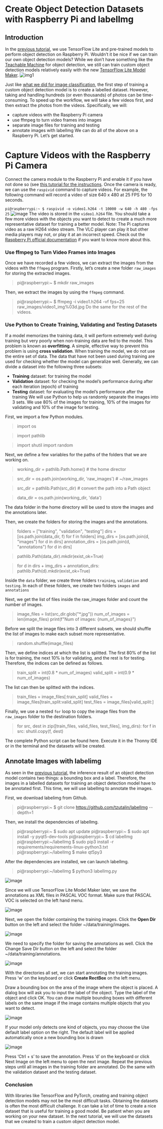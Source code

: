 # Create Object Detection Datasets with Raspberry Pi and labelImg
## Introduction
In the [previous tutorial](https://gpiocc.github.io/learn/raspberrypi/ml/2020/04/18/martin-ku-using-raspberry-pi-and-tensorflow-lite-for-object-detection.html), we use TensorFlow Lite and pre-trained models to perform object detection on Raspberry Pi. Wouldn’t it be nice if we can train our own object detection models? While we don’t have something like the [Teachable Machine](https://teachablemachine.withgoogle.com/train) for object detection, we still can train custom object detection models relatively easily with the new [TensorFlow Lite Model Maker](https://www.tensorflow.org/lite/models/modify/model_maker/object_detection).
![img1](https://github.com/12DILEEP/Automatic--Trash_detection/assets/90190565/90d20f6a-05e6-42df-b018-0a9982958545)

Just like [what we did for image classification](https://gpiocc.github.io/learn/raspberrypi/ml/2020/06/20/martin-ku-custom-tensorflow-image-classification-with-teachable-machine.html), the first step of training a custom object detection model is to create a labelled dataset. However, taking and handling hundreds (or even thousands) of photos can be time-consuming. To speed up the workflow, we will take a few videos first, and then extract the photos from the videos. Specifically, we will:

* capture videos with the Raspberry Pi camera
* use ffmpeg to turn video frames into images
* separate image files for training and testing
* annotate images with labelImg
We can do all of the above on a Raspberry Pi. Let’s get started.

# Capture Videos with the Raspberry Pi Camera
Connect the camera module to the Raspberry Pi and enable it if you have not done so (see [this tutorial for the instructions](https://gpiocc.github.io/learn/raspberrypi/ml/2020/04/18/martin-ku-using-raspberry-pi-and-tensorflow-lite-for-object-detection.html). Once the camera is ready, we can use the `raspivid` command to capture videos. For example, the following command will record a video of size 640 x 480 at 25 FPS for 10 seconds.

`pi@raspberrypi:~ $ raspivid -o video1.h264 -t 10000 -w 640 -h 480 -fps 25`
![image](https://github.com/12DILEEP/Automatic--Trash_detection/assets/90190565/6705e808-1c01-4d23-b3be-957dcc220ad2)
The video is stored in the `video1.h264` file. You should take a few more videos with the objects you want to detect to create a much more representative dataset for training a better model.
 Note: The Pi captures video as a raw H264 video stream. The VLC player can play it but other media players may not, or play it at an incorrect speed. Check out the [Raspberry Pi official documentation](https://www.raspberrypi.com/documentation/accessories/camera.html#raspivid) if you want to know more about this.

 ### Use ffmpeg to Turn Video Frames into Images
 Once we have recorded a few videos, we can extract the images from the videos with the `ffmpeg` program.
 Firstly, let’s create a new folder `raw_images` for storing the extracted images.

 > pi@raspberrypi:~ $ mkdir raw_images

 Then, we extract the images by using the `ffmpeg` command.
 
 > pi@raspberrypi:~ $ ffmpeg -i video1.h264 -vf fps=25 raw_images/video1_img%03d.jpg
 Do the same for the rest of the videos.
 ### Use Python to Create Training, Validating and Testing Datasets
 If a model memorizes the training data, it will perform extremely well during training but very poorly when non-training data are fed to the model. This problem is known as **overfitting**. A simple, effective way to prevent this problem is using **cross validation**. When training the model, we do not use the entire set of data. The data that have not been used during training are used for checking whether the model can generalize well. Generally, we can divide a dataset into the following three subsets:
- **Training** dataset: for training the model
- **Validation** dataset: for checking the model’s performance during after each iteration (epoch) of training
- **Testing** dataset: for evaluating the model’s performance after the training
We will use Python to help us randomly separate the images into 3 sets. We use 80% of the images for training, 10% of the images for validating and 10% of the image for testing.

First, we import a few Python modules.

> import os

> import pathlib

> import shutil
> import random
> 
 Next, we define a few variables for the paths of the folders that we are working on.

>working_dir = pathlib.Path.home() # the home director

>src_dir = os.path.join(working_dir, 'raw_images') # ~/raw_images

>src_dir = pathlib.Path(src_dir) # convert the path into a Path object

>data_dir = os.path.join(working_dir, 'data')

The data folder in the home directory will be used to store the images and the annotations later.

Then, we create the folders for storing the images and the annotations.
>folders = ["training", "validation", "testing"]
>dirs = [os.path.join(data_dir, f) for f in folders]
>img_dirs = [os.path.join(d, "images") for d in dirs]
>annotation_dirs = [os.path.join(d, "annotations") for d in dirs]

>pathlib.Path(data_dir).mkdir(exist_ok=True)

>for d in dirs + img_dirs + annotation_dirs:
    pathlib.Path(d).mkdir(exist_ok=True)

Inside the `data` folder, we create three folders `training`, `validation` and `testing`. In each of these folders, we create two folders `images` and `annotations`

Next, we get the list of files inside the raw_images folder and count the number of images.

>image_files = list(src_dir.glob("*.jpg")) 
>num_of_images = len(image_files)
 >print(f"Num of images: {num_of_images}")

Before we split the image files into 3 different subsets, we should shuffle the list of images to make each subset more representative.

>random.shuffle(image_files)

Then, we define indices at which the list is splitted. The first 80% of the list is for training, the next 10% is for validating, and the rest is for testing. Therefore, the indices can be defined as follows.

>train_split = int(0.8 * num_of_images)
>valid_split = int(0.9 * num_of_images)
 
The list can then be splitted with the indices.

>train_files = image_files[:train_split]
>valid_files = image_files[train_split:valid_split]
>test_files = image_files[valid_split:]
 
Finally, we use a nested `for` loop to copy the image files from the `raw_images` folder to the destination folders.
 
>for src, dest in zip([train_files, valid_files, test_files], img_dirs):
>for f in src:
>shutil.copy(f, dest)

The complete Python script can be found here. Execute it in the Thonny IDE or in the terminal and the datasets will be created.

## Annotate Images with labelimg

As seen in the [previous tutorial](https://gpiocc.github.io/learn/raspberrypi/ml/2020/04/18/martin-ku-using-raspberry-pi-and-tensorflow-lite-for-object-detection.html), the inference result of an object detection model contains two things: a bounding box and a label. Therefore, the images in a labelled datasets for training an object detection model have to be annotated first. This time, we will use labelImg to annotate the images.

First, we download labelimg from Github.

>pi@raspberrypi:~ $ git clone https://github.com/tzutalin/labelImg --depth=1

Then, we install the dependencies of labelImg.

>pi@raspberrypi:~ $ sudo apt update
>pi@raspberrypi:~ $ sudo apt install -y pyqt5-dev-tools
>pi@raspberrypi:~ $ cd labelImg
>pi@raspberrypi:~/labelImg $ sudo pip3 install -r requirements/requirements-linux-python3.txt
>pi@raspberrypi:~/labelImg $ make qt5py3


After the dependencies are installed, we can launch labelImg.

>pi@raspberrypi:~/labelImg $ python3 labelImg.py

![image](https://github.com/12DILEEP/Automatic--Trash_detection/assets/90190565/d1b8256a-fec5-437f-8bd4-377ab33339d4)

Since we will use TensorFlow Lite Model Maker later, we save the annotations as XML files in PASCAL VOC format. Make sure that PASCAL VOC is selected on the left hand menu.

![image](https://github.com/12DILEEP/Automatic--Trash_detection/assets/90190565/3d3ce5df-ec0d-425c-9daf-c3d382c5ce23)

Next, we open the folder containing the training images. Click the **Open Dir** button on the left and select the folder ~/data/training/images.

![image](https://github.com/12DILEEP/Automatic--Trash_detection/assets/90190565/d6115efd-c3e7-4a81-9103-bf612e08546a)

We need to specify the folder for saving the annotations as well. Click the Change Save Dir button on the left and select the folder ~/data/training/annotations.

![image](https://github.com/12DILEEP/Automatic--Trash_detection/assets/90190565/256c124c-9230-4fd1-a7e2-139f0b95980d)

With the directories all set, we can start annotating the training images. Press ‘w’ on the keyboard or click **Create RectBox** on the left menu.

Draw a bounding box on the area of the image where the object is placed. A dialog box will ask you to input the label of the object. Type the label of the object and click OK. You can draw multiple bounding boxes with different labels on the same image if the image contains multiple objects that you want to detect.

![image](https://github.com/12DILEEP/Automatic--Trash_detection/assets/90190565/759b27e1-43f3-4feb-9bab-6d3c2c6bdb94)

If your model only detects one kind of objects, you may choose the Use default label option on the right. The default label will be applied automatically once a new bounding box is drawn

![image](https://github.com/12DILEEP/Automatic--Trash_detection/assets/90190565/7de90019-2ad1-45af-a66d-af3f417995fe)

Press ‘Ctrl + s’ to save the annotation. Press ‘d’ on the keyboard or click Next Image on the left menu to open the next image. Repeat the previous steps until all images in the training folder are annotated. Do the same with the validation dataset and the testing dataset.


### Conclusion
With libraries like TensorFlow and PyTorch, creating and training object detection models may not be the most difficult tasks. Obtaining the datasets is often the most difficult challenge. It can take a lot of time to create a nice dataset that is useful for training a good model. Be patient when you are working on your new dataset. In the next tutorial, we will use the datasets that we created to train a custom object detection model.
